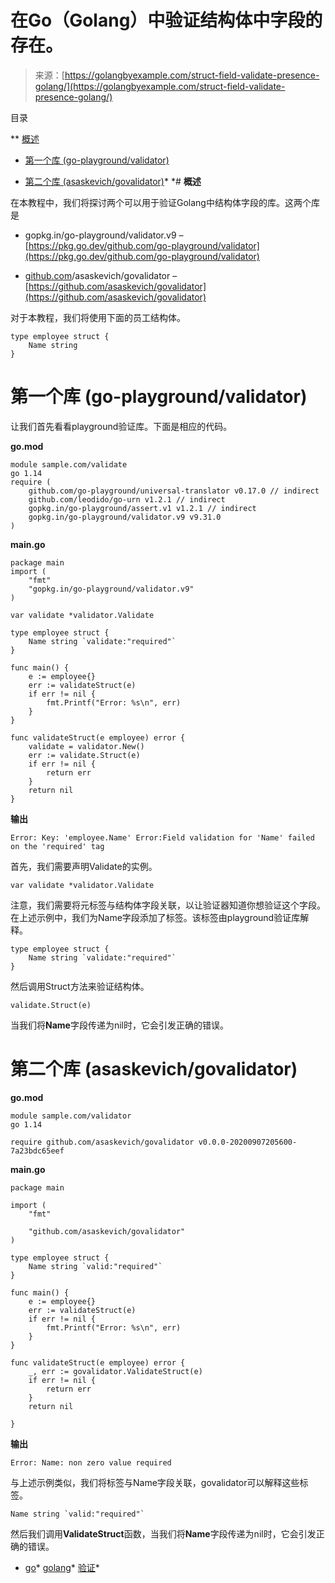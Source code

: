 <!--yml

类别：未分类

日期：2024-10-13 06:33:56

-->

# 在Go（Golang）中验证结构体中字段的存在。

> 来源：[https://golangbyexample.com/struct-field-validate-presence-golang/](https://golangbyexample.com/struct-field-validate-presence-golang/)

目录

**   [概述](#Overview "概述")

+   [第一个库 (go-playground/validator)](#First_Library_go-playgroundvalidator "第一个库 (go-playground/validator)")

+   [第二个库 (asaskevich/govalidator)](#Second_Library_asaskevichgovalidator "第二个库 (asaskevich/govalidator)")*  *# **概述**

在本教程中，我们将探讨两个可以用于验证Golang中结构体字段的库。这两个库是

+   gopkg.in/go-playground/validator.v9 – [https://pkg.go.dev/github.com/go-playground/validator](https://pkg.go.dev/github.com/go-playground/validator)

+   [github.com](http://github.com)/asaskevich/govalidator – [https://github.com/asaskevich/govalidator](https://github.com/asaskevich/govalidator)

对于本教程，我们将使用下面的员工结构体。

```
type employee struct {
    Name string
}
```

# **第一个库 (go-playground/validator)**

让我们首先看看playground验证库。下面是相应的代码。

**go.mod**

```
module sample.com/validate
go 1.14
require (
    github.com/go-playground/universal-translator v0.17.0 // indirect
    github.com/leodido/go-urn v1.2.1 // indirect
    gopkg.in/go-playground/assert.v1 v1.2.1 // indirect
    gopkg.in/go-playground/validator.v9 v9.31.0
)
```

**main.go**

```
package main
import (
    "fmt"
    "gopkg.in/go-playground/validator.v9"
)

var validate *validator.Validate

type employee struct {
    Name string `validate:"required"`
}

func main() {
    e := employee{}
    err := validateStruct(e)
    if err != nil {
        fmt.Printf("Error: %s\n", err)
    }
}

func validateStruct(e employee) error {
    validate = validator.New()
    err := validate.Struct(e)
    if err != nil {
        return err
    }
    return nil
}
```

**输出**

```
Error: Key: 'employee.Name' Error:Field validation for 'Name' failed on the 'required' tag
```

首先，我们需要声明Validate的实例。

```
var validate *validator.Validate
```

注意，我们需要将元标签与结构体字段关联，以让验证器知道你想验证这个字段。在上述示例中，我们为Name字段添加了标签。该标签由playground验证库解释。

```
type employee struct {
    Name string `validate:"required"`
}
```

然后调用Struct方法来验证结构体。

```
validate.Struct(e)
```

当我们将**Name**字段传递为nil时，它会引发正确的错误。

# **第二个库 (asaskevich/govalidator)**

**go.mod**

```
module sample.com/validator
go 1.14

require github.com/asaskevich/govalidator v0.0.0-20200907205600-7a23bdc65eef
```

**main.go**

```
package main

import (
	"fmt"

	"github.com/asaskevich/govalidator"
)

type employee struct {
	Name string `valid:"required"`
}

func main() {
	e := employee{}
	err := validateStruct(e)
	if err != nil {
		fmt.Printf("Error: %s\n", err)
	}
}

func validateStruct(e employee) error {
	_, err := govalidator.ValidateStruct(e)
	if err != nil {
		return err
	}
	return nil

}
```

**输出**

```
Error: Name: non zero value required
```

与上述示例类似，我们将标签与Name字段关联，govalidator可以解释这些标签。

```
Name string `valid:"required"`
```

然后我们调用**ValidateStruct**函数，当我们将**Name**字段传递为nil时，它会引发正确的错误。

+   [go](https://golangbyexample.com/tag/go/)*   [golang](https://golangbyexample.com/tag/golang/)*   [验证](https://golangbyexample.com/tag/validation/)*

